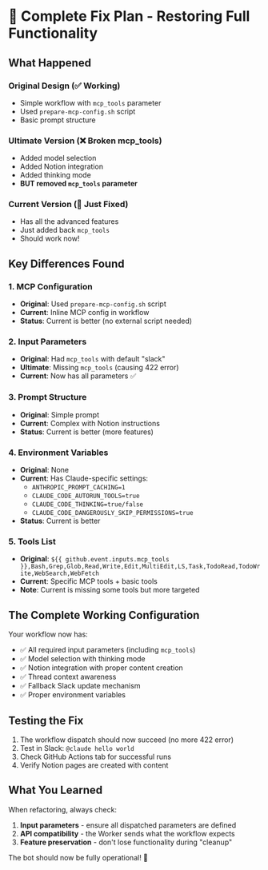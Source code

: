 # 🔧 Complete Fix Plan - Restoring Full Functionality

## What Happened

### Original Design (✅ Working)
- Simple workflow with `mcp_tools` parameter
- Used `prepare-mcp-config.sh` script
- Basic prompt structure

### Ultimate Version (❌ Broken mcp_tools)
- Added model selection
- Added Notion integration
- Added thinking mode
- **BUT removed `mcp_tools` parameter**

### Current Version (🔨 Just Fixed)
- Has all the advanced features
- Just added back `mcp_tools`
- Should work now!

## Key Differences Found

### 1. MCP Configuration
- **Original**: Used `prepare-mcp-config.sh` script
- **Current**: Inline MCP config in workflow
- **Status**: Current is better (no external script needed)

### 2. Input Parameters
- **Original**: Had `mcp_tools` with default "slack"
- **Ultimate**: Missing `mcp_tools` (causing 422 error)
- **Current**: Now has all parameters ✅

### 3. Prompt Structure
- **Original**: Simple prompt
- **Current**: Complex with Notion instructions
- **Status**: Current is better (more features)

### 4. Environment Variables
- **Original**: None
- **Current**: Has Claude-specific settings:
  - `ANTHROPIC_PROMPT_CACHING=1`
  - `CLAUDE_CODE_AUTORUN_TOOLS=true`
  - `CLAUDE_CODE_THINKING=true/false`
  - `CLAUDE_CODE_DANGEROUSLY_SKIP_PERMISSIONS=true`
- **Status**: Current is better

### 5. Tools List
- **Original**: `${{ github.event.inputs.mcp_tools }},Bash,Grep,Glob,Read,Write,Edit,MultiEdit,LS,Task,TodoRead,TodoWrite,WebSearch,WebFetch`
- **Current**: Specific MCP tools + basic tools
- **Note**: Current is missing some tools but more targeted

## The Complete Working Configuration

Your workflow now has:
- ✅ All required input parameters (including `mcp_tools`)
- ✅ Model selection with thinking mode
- ✅ Notion integration with proper content creation
- ✅ Thread context awareness
- ✅ Fallback Slack update mechanism
- ✅ Proper environment variables

## Testing the Fix

1. The workflow dispatch should now succeed (no more 422 error)
2. Test in Slack: `@claude hello world`
3. Check GitHub Actions tab for successful runs
4. Verify Notion pages are created with content

## What You Learned

When refactoring, always check:
1. **Input parameters** - ensure all dispatched parameters are defined
2. **API compatibility** - the Worker sends what the workflow expects
3. **Feature preservation** - don't lose functionality during "cleanup"

The bot should now be fully operational! 🚀